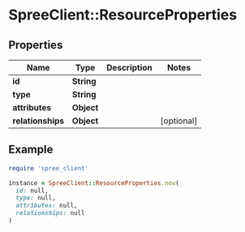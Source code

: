 # SpreeClient::ResourceProperties

## Properties

| Name | Type | Description | Notes |
| ---- | ---- | ----------- | ----- |
| **id** | **String** |  |  |
| **type** | **String** |  |  |
| **attributes** | **Object** |  |  |
| **relationships** | **Object** |  | [optional] |

## Example

```ruby
require 'spree_client'

instance = SpreeClient::ResourceProperties.new(
  id: null,
  type: null,
  attributes: null,
  relationships: null
)
```

